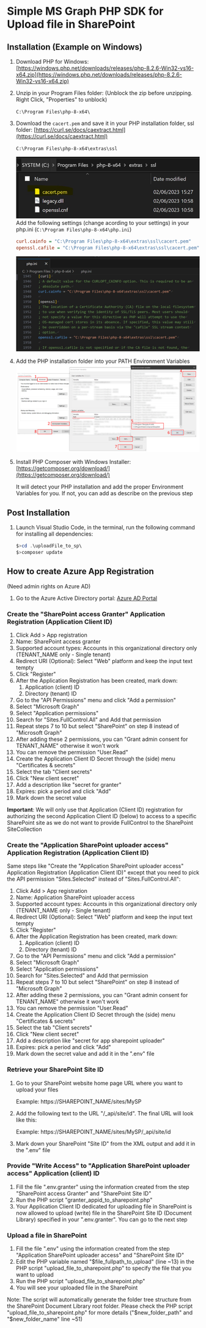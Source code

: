 # Simple MS Graph PHP SDK for Upload file in SharePoint

## Installation (Example on Windows)

1) Download PHP for Windows:
[https://windows.php.net/downloads/releases/php-8.2.6-Win32-vs16-x64.zip](https://windows.php.net/downloads/releases/php-8.2.6-Win32-vs16-x64.zip)

2) Unzip in your Program Files folder:
(Unblock the zip before unzipping. Right Click, "Properties" to unblock)

    `C:\Program Files\php-8-x64\`

3) Download the `cacert.pem` and save it in your PHP installation folder, ssl folder:
   [https://curl.se/docs/caextract.html](https://curl.se/docs/caextract.html)

   `C:\Program Files\php-8-x64\extras\ssl`

    ![location of cacert.pem](.markdown/resources/images/php_ssl_certificate_cacert.jpg)
    Add the following settings (change acording to your settings) in your php.ini (`C:\Program Files\php-8-x64\php.ini`)  

    ```ini
    curl.cainfo = "C:\Program Files\php-8-x64\extras\ssl\cacert.pem"
    openssl.cafile = "C:\Program Files\php-8-x64\extras\ssl\cacert.pem"
    ```

    ![php.ini config](.markdown/resources/images/php_config_for_ssl_certificate_cacert.jpg)

4) Add the PHP installation folder into your PATH Environment Variables
![php env var](.markdown/resources/images/add_env_var_for_php_and_composer.png)

5) Install PHP Composer with Windows Installer:
   [https://getcomposer.org/download/](https://getcomposer.org/download/)

   It will detect your PHP installation and add the proper Environment Variables for you. If not, you can add as describe on the previous step

## Post Installation

1) Launch Visual Studio Code, in the terminal, run the following command for installing all dependencies:

    ```powershell
    $>cd .\uploadFile_to_sp\
    $>composer update
    ```

## How to create Azure App Registration

(Need admin rights on Azure AD)

1) Go to the Azure Active Directory portal:
[Azure AD Portal](https://portal.azure.com/#view/Microsoft_AAD_IAM/ActiveDirectoryMenuBlade/~/Overview)

### Create the "SharePoint access Granter" Application Registration (Application Client ID)

1) Click Add > App registration
2) Name: SharePoint access granter  
3) Supported account types: Accounts in this organizational directory only (TENANT_NAME only - Single tenant)
4) Redirect URI (Optional): Select "Web" platform and keep the input text tempty
5) Click "Register"
6) After the Application Registration has been created, mark down:
   1) Application (client) ID
   2) Directory (tenant) ID
7) Go to the "API Permissions" menu and click "Add a permission"
8) Select "Microsoft Graph"
9) Select "Application permissions"
10) Search for "Sites.FullControl.All" and Add that permission
11) Repeat steps 7 to 10 but select "SharePoint" on step 8 instead of "Microsoft Graph"
12) After adding these 2 permissions, you can "Grant admin consent for TENANT_NAME" otherwise it won't work
13) You can remove the permission "User.Read"
14) Create the Application Client ID Secret through the (side) menu "Certificates & secrets"
15) Select the tab "Client secrets"
16) Click "New client secret"
17) Add a description like "secret for granter"
18) Expires: pick a period and click "Add"
19) Mark down the secret value

**Important**: We will only use that Application (Client ID) registration for authorizing the second Application Client ID (below) to access to a specific SharePoint site as we do not want to provide FullControl to the SharePoint SiteCollection

### Create the "Application SharePoint uploader access" Application Registration (Application Client ID)

Same steps like "Create the "Application SharePoint uploader access" Application Registration (Application Client ID)" except that you need to pick the API permission "Sites.Selected" instead of "Sites.FullControl.All":

1) Click Add > App registration
2) Name: Application SharePoint uploader access
3) Supported account types: Accounts in this organizational directory only (TENANT_NAME only - Single tenant)
4) Redirect URI (Optional): Select "Web" platform and keep the input text tempty
5) Click "Register"
6) After the Application Registration has been created, mark down:
   1) Application (client) ID
   2) Directory (tenant) ID
7) Go to the "API Permissions" menu and click "Add a permission"
8) Select "Microsoft Graph"
9) Select "Application permissions"
10) Search for "Sites.Selected" and Add that permission
11) Repeat steps 7 to 10 but select "SharePoint" on step 8 instead of "Microsoft Graph"
12) After adding these 2 permissions, you can "Grant admin consent for TENANT_NAME" otherwise it won't work
13) You can remove the permission "User.Read"
14) Create the Application Client ID Secret through the (side) menu "Certificates & secrets"
15) Select the tab "Client secrets"
16) Click "New client secret"
17) Add a description like "secret for app sharepoint uploader"
18) Expires: pick a period and click "Add"
19) Mark down the secret value and add it in the ".env" file

### Retrieve your SharePoint Site ID

1) Go to your SharePoint website home page URL where you want to upload your files

    Example: https://SHAREPOINT_NAME/sites/MySP

2) Add the following text to the URL "/_api/site/id". The final URL will look like this:

    Example: https://SHAREPOINT_NAME/sites/MySP/_api/site/id

3) Mark down your SharePoint "Site ID"  from the XML output and add it in the ".env" file

### Provide "Write Access" to "Application SharePoint uploader access" Application (client) ID

1) Fill the file ".env.granter" using the information created from the step "SharePoint access Granter" and "SharePoint Site ID"
2) Run the PHP script "granter_appid_to_sharepoint.php"
3) Your Application Client ID dedicated for uploading file in SharePoint is now allowed to upload (write) file in the SharePoint Site ID (Document Library) specified in your ".env.granter". You can go to the next step

### Upload a file in SharePoint

1) Fill the file ".env" using the information created from the step "Application SharePoint uploader access" and "SharePoint Site ID"
2) Edit the PHP variable named "$file_fullpath_to_upload" (line ~13) in the PHP script "upload_file_to_sharepoint.php" to specify the file that you want to upload
3) Run the PHP script "upload_file_to_sharepoint.php"
4) You will see your uploaded file in the SharePoint

Note: The script will automatically generate the folder tree structure from the SharePoint Document Library root folder. Please check the PHP script "upload_file_to_sharepoint.php" for more details ("$new_folder_path" and "$new_folder_name" line ~51)
